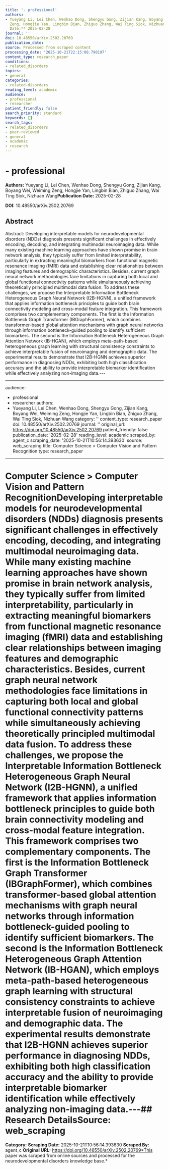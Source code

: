 ```yaml
---
title: '- professional'
authors:
- Yueyang Li, Lei Chen, Wenhao Dong, Shengyu Gong, Zijian Kang, Boyang Wei, Weiming
  Zeng, Hongjie Yan, Lingbin Bian, Zhiguo Zhang, Wai Ting Siok, Nizhuan Wang**Publication
  Date:** 2025-02-28
journal: ''
doi: 10.48550/arXiv.2502.20769
publication_date: ''
source: Processed from scraped content
processing_date: '2025-10-21T22:15:08.790197'
content_type: research_paper
conditions:
- related_disorders
topics:
- general
categories:
- related-disorders
reading_level: academic
audience:
- professional
- researcher
patient_friendly: false
search_priority: standard
keywords: []
search_tags:
- related_disorders
- peer-reviewed
- general
- academic
- research
---
```


# - professional

**Authors:** Yueyang Li, Lei Chen, Wenhao Dong, Shengyu Gong, Zijian Kang, Boyang Wei, Weiming Zeng, Hongjie Yan, Lingbin Bian, Zhiguo Zhang, Wai Ting Siok, Nizhuan Wang**Publication Date:** 2025-02-28

**DOI:** 10.48550/arXiv.2502.20769

## Abstract

Abstract:
Developing interpretable models for neurodevelopmental disorders (NDDs) diagnosis presents significant challenges in effectively encoding, decoding, and integrating multimodal neuroimaging data. While many existing machine learning approaches have shown promise in brain network analysis, they typically suffer from limited interpretability, particularly in extracting meaningful biomarkers from functional magnetic resonance imaging (fMRI) data and establishing clear relationships between imaging features and demographic characteristics. Besides, current graph neural network methodologies face limitations in capturing both local and global functional connectivity patterns while simultaneously achieving theoretically principled multimodal data fusion. To address these challenges, we propose the Interpretable Information Bottleneck Heterogeneous Graph Neural Network (I2B-HGNN), a unified framework that applies information bottleneck principles to guide both brain connectivity modeling and cross-modal feature integration. This framework comprises two complementary components. The first is the Information Bottleneck Graph Transformer (IBGraphFormer), which combines transformer-based global attention mechanisms with graph neural networks through information bottleneck-guided pooling to identify sufficient biomarkers. The second is the Information Bottleneck Heterogeneous Graph Attention Network (IB-HGAN), which employs meta-path-based heterogeneous graph learning with structural consistency constraints to achieve interpretable fusion of neuroimaging and demographic data. The experimental results demonstrate that I2B-HGNN achieves superior performance in diagnosing NDDs, exhibiting both high classification accuracy and the ability to provide interpretable biomarker identification while effectively analyzing non-imaging data.---

---
audience:
- professional
- researcher
authors:
- Yueyang Li, Lei Chen, Wenhao Dong, Shengyu Gong, Zijian Kang, Boyang Wei, Weiming
Zeng, Hongjie Yan, Lingbin Bian, Zhiguo Zhang, Wai Ting Siok, Nizhuan Wang
category: ''
content_type: research_paper
doi: 10.48550/arXiv.2502.20769
journal: ''
original_url: https://doi.org/10.48550/arXiv.2502.20769
patient_friendly: false
publication_date: '2025-02-28'
reading_level: academic
scraped_by: agent_c
scraping_date: '2025-10-21T10:56:14.393630'
source: web_scraping
title: Computer Science > Computer Vision and Pattern Recognition
type: research_paper
---
# Computer Science > Computer Vision and Pattern RecognitionDeveloping interpretable models for neurodevelopmental disorders (NDDs) diagnosis presents significant challenges in effectively encoding, decoding, and integrating multimodal neuroimaging data. While many existing machine learning approaches have shown promise in brain network analysis, they typically suffer from limited interpretability, particularly in extracting meaningful biomarkers from functional magnetic resonance imaging (fMRI) data and establishing clear relationships between imaging features and demographic characteristics. Besides, current graph neural network methodologies face limitations in capturing both local and global functional connectivity patterns while simultaneously achieving theoretically principled multimodal data fusion. To address these challenges, we propose the Interpretable Information Bottleneck Heterogeneous Graph Neural Network (I2B-HGNN), a unified framework that applies information bottleneck principles to guide both brain connectivity modeling and cross-modal feature integration. This framework comprises two complementary components. The first is the Information Bottleneck Graph Transformer (IBGraphFormer), which combines transformer-based global attention mechanisms with graph neural networks through information bottleneck-guided pooling to identify sufficient biomarkers. The second is the Information Bottleneck Heterogeneous Graph Attention Network (IB-HGAN), which employs meta-path-based heterogeneous graph learning with structural consistency constraints to achieve interpretable fusion of neuroimaging and demographic data. The experimental results demonstrate that I2B-HGNN achieves superior performance in diagnosing NDDs, exhibiting both high classification accuracy and the ability to provide interpretable biomarker identification while effectively analyzing non-imaging data.---## Research Details**Source:** web_scraping
**Category:**
**Scraping Date:** 2025-10-21T10:56:14.393630
**Scraped By:** agent_c
**Original URL:** https://doi.org/10.48550/arXiv.2502.20769*This paper was scraped from online sources and processed for the neurodevelopmental disorders knowledge base.*